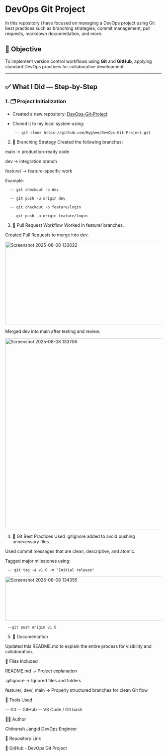 # DevOps Git Project

In this repository i have focused on managing a DevOps project using Git best practices such as branching strategies, commit management, pull requests, markdown documentation, and more.

## 🔧 Objective
To implement version control workflows using **Git** and **GitHub**, applying standard DevOps practices for collaborative development.

---

## ✅ What I Did — Step-by-Step


### 1. 🗂️ Project Initialization

- Created a new repository: [DevOps-Git-Project](https://github.com/Hyghen/DevOps-Git-Project)

- Cloned it to my local system using:

  
       -- git clone https://github.com/Hyghen/DevOps-Git-Project.git


2. 🌱 Branching Strategy
Created the following branches:

main → production-ready code

dev → integration branch

feature/<feature-name> → feature-specific work

Example:

      -- git checkout -b dev

      -- git push -u origin dev

      -- git checkout -b feature/login

      -- git push -u origin feature/login



3. 📝 Pull Request Workflow
Worked in feature/ branches.

Created Pull Requests to merge into dev.



<img width="1192" height="265" alt="Screenshot 2025-08-08 133622" src="https://github.com/user-attachments/assets/1dd2f23e-7e2b-4233-862f-2027302fce50" />




Merged dev into main after testing and review.



<img width="1221" height="613" alt="Screenshot 2025-08-08 133706" src="https://github.com/user-attachments/assets/241afb3f-cc45-4560-bac2-e7a833ef46dd" />




4. 📁 Git Best Practices Used
.gitignore added to avoid pushing unnecessary files.

Used commit messages that are clean, descriptive, and atomic.

Tagged major milestones using:

     -- git tag -a v1.0 -m "Initial release"


<img width="1028" height="142" alt="Screenshot 2025-08-08 134355" src="https://github.com/user-attachments/assets/996ba8c7-9ec8-42d4-a7c4-fb6e32481f10" />


     
     --git push origin v1.0


5. 📄 Documentation

Updated this README.md to explain the entire process for visibility and collaboration.

📂 Files Included

README.md → Project explanation

.gitignore → Ignored files and folders

feature/, dev/, main → Properly structured branches for clean Git flow



🚀 Tools Used

-- Git
-- GitHub
-- VS Code / Git bash


👨‍💻 Author

Chitransh Jangid
DevOps Engineer



📌 Repository Link

🔗 GitHub - DevOps Git Project
